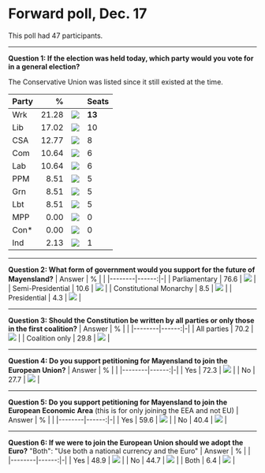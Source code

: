 # Forward poll, Dec. 17

This poll had 47 participants.

---

**Question 1: If the election was held today, which party would you vote for in a general election?**

The Conservative Union was listed since it still existed at the time.

| Party |     % |   | Seats |
|-------|------:|---|-------|
| Wrk   | 21.28 | ![](https://via.placeholder.com/213x15/5A0B0B/000000?text=+) | **13** |
| Lib   | 17.02 | ![](https://via.placeholder.com/170x15/F1C40F/000000?text=+) | 10 |
| CSA   | 12.77 | ![](https://via.placeholder.com/128x15/1A581B/000000?text=+) | 8 |
| Com   | 10.64 | ![](https://via.placeholder.com/106x15/310505/000000?text=+) | 6 |
| Lab   | 10.64 | ![](https://via.placeholder.com/106x15/EC0F0F/000000?text=+) | 6 |
| PPM   |  8.51 | ![](https://via.placeholder.com/85x15/14E7E7/000000?text=+)  | 5 |
| Grn   |  8.51 | ![](https://via.placeholder.com/85x15/2ECC71/000000?text=+)  | 5 |
| Lbt   |  8.51 | ![](https://via.placeholder.com/85x15/0000FF/000000?text=+)  | 5 |
| MPP   |  0.00 | ![](https://via.placeholder.com/1x15/020202/000000?text=+)   | 0 |
| Con*  |  0.00 | ![](https://via.placeholder.com/1x15/C0C0C0/000000?text=+)   | 0 |
| Ind   |  2.13 | ![](https://via.placeholder.com/21x15/C0C0C0/000000?text=+)  | 1 |

---

**Question 2: What form of government would you support for the future of Mayensland?**
| Answer |     % | |
|--------|------:|-|
| Parliamentary           | 76.6 | ![](https://via.placeholder.com/255x15/C0C0C0/000000?text=+) |
| Semi-Presidential       | 10.6 | ![](https://via.placeholder.com/35x15/C0C0C0/000000?text=+) |
| Constitutional Monarchy |  8.5 | ![](https://via.placeholder.com/28x15/C0C0C0/000000?text=+) |
| Presidential            |  4.3 | ![](https://via.placeholder.com/14x15/C0C0C0/000000?text=+) |

---

**Question 3: Should the Constitution be written by all parties or only those in the first coalition?**
| Answer |     % | |
|--------|------:|-|
| All parties    | 70.2 | ![](https://via.placeholder.com/234x15/C0C0C0/000000?text=+) |
| Coalition only | 29.8 | ![](https://via.placeholder.com/99x15/C0C0C0/000000?text=+) |

---

**Question 4: Do you support petitioning for Mayensland to join the European Union?**
| Answer |     % | |
|--------|------:|-|
| Yes | 72.3 | ![](https://via.placeholder.com/241x15/81b946/000000?text=+) |
| No  | 27.7 | ![](https://via.placeholder.com/92x15/b9469a/000000?text=+) |

---

**Question 5: Do you support petitioning for Mayensland to join the European Economic Area** (this is for only joining the EEA and not EU)
| Answer |     % | |
|--------|------:|-|
| Yes | 59.6 | ![](https://via.placeholder.com/198x15/81b946/000000?text=+) |
| No  | 40.4 | ![](https://via.placeholder.com/134x15/b9469a/000000?text=+) |

---

**Question 6: If we were to join the European Union should we adopt the Euro?**
"Both": "Use both a national currency and the Euro"
| Answer |     % | |
|--------|------:|-|
| Yes  | 48.9 | ![](https://via.placeholder.com/163x15/81b946/000000?text=+) |
| No   | 44.7 | ![](https://via.placeholder.com/149x15/b9469a/000000?text=+) |
| Both |  6.4 | ![](https://via.placeholder.com/21x15/C0C0C0/000000?text=+) |